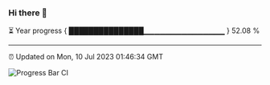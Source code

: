 ### Hi there 👋

⏳ Year progress { ███████████████▁▁▁▁▁▁▁▁▁▁▁▁▁▁▁ } 52.08 %

---

⏰ Updated on Mon, 10 Jul 2023 01:46:34 GMT

![Progress Bar CI](https://github.com/liununu/liununu/workflows/Progress%20Bar%20CI/badge.svg)
